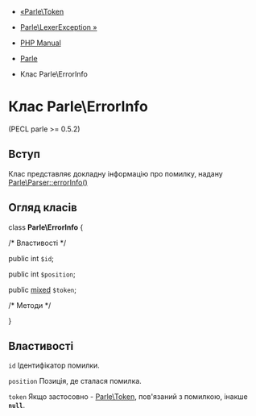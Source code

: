 - [«Parle\Token](class.parle-token.md)
- [Parle\LexerException »](class.parle-lexerexception.md)

- [PHP Manual](index.md)
- [Parle](book.parle.md)
- Клас Parle\ErrorInfo

# Клас Parle\ErrorInfo

(PECL parle \>= 0.5.2)

## Вступ

Клас представляє докладну інформацію про помилку, надану
[Parle\Parser::errorInfo()](parle-parser.errorinfo.md)

## Огляд класів

class **Parle\ErrorInfo** {

/\* Властивості \*/

public int `$id`;

public int `$position`;

public
[mixed](language.types.declarations.md#language.types.declarations.mixed)
`$token`;

/\* Методи \*/

}

## Властивості

`id`
Ідентифікатор помилки.

`position`
Позиція, де сталася помилка.

`token`
Якщо застосовно - [Parle\Token](class.parle-token.md), пов'язаний з
помилкою, інакше **`null`**.
